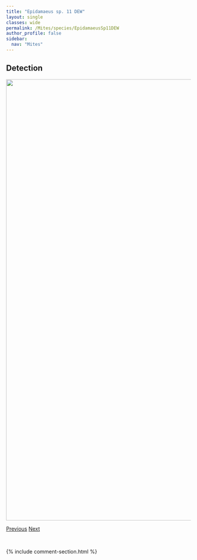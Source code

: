 ```yaml
---
title: "Epidamaeus sp. 11 DEW"
layout: single
classes: wide
permalink: /Mites/species/EpidamaeusSp11DEW
author_profile: false
sidebar:
  nav: "Mites"
---
```


<h2>Detection</h2>

<a href="https://drive.google.com/uc?export=view&id=11Ti1Sm7_n8elWDCIYTxxHt-zYWUkk5fI">
<img src="https://drive.google.com/uc?export=view&id=11Ti1Sm7_n8elWDCIYTxxHt-zYWUkk5fI" height = "1200" width = "800">
</a>


<a href="/DevelopmentWebsite/Mites/species/EpidamaeusSp10DEW" class="pagination--pager" title="Epidamaeus sp. 10 DEW">Previous</a> <a href="/DevelopmentWebsite/Mites/species/EpidamaeusSp12LML" class="pagination--pager" title="Epidamaeus sp. 12 LML">Next</a>

<p>&nbsp;</p>

{% include comment-section.html %}
